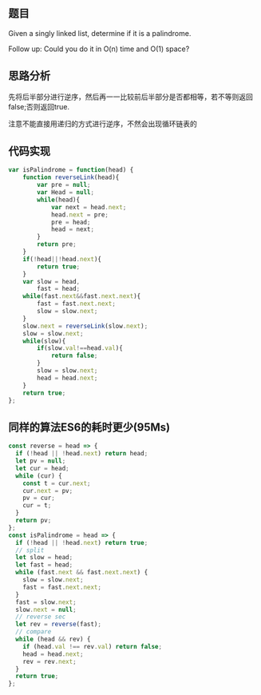 ## 题目
Given a singly linked list, determine if it is a palindrome.

Follow up:
Could you do it in O(n) time and O(1) space?

## 思路分析
先将后半部分进行逆序，然后再一一比较前后半部分是否都相等，若不等则返回false;否则返回true.

注意不能直接用递归的方式进行逆序，不然会出现循环链表的

## 代码实现
``` javascript
var isPalindrome = function(head) {
    function reverseLink(head){
        var pre = null;
        var Head = null;
        while(head){
            var next = head.next;
            head.next = pre;
            pre = head;
            head = next;
        }
        return pre;
    }
    if(!head||!head.next){
        return true;
    }
    var slow = head,
        fast = head;
    while(fast.next&&fast.next.next){
        fast = fast.next.next;
        slow = slow.next;
    }
    slow.next = reverseLink(slow.next);
    slow = slow.next;
    while(slow){
        if(slow.val!==head.val){
            return false;
        }
        slow = slow.next;
        head = head.next;
    }
    return true;
};
```
## 同样的算法ES6的耗时更少(95Ms)
``` javascript
const reverse = head => {
  if (!head || !head.next) return head;
  let pv = null;
  let cur = head;
  while (cur) {
    const t = cur.next;
    cur.next = pv;
    pv = cur;
    cur = t;
  }
  return pv;
};
const isPalindrome = head => {
  if (!head || !head.next) return true;
  // split
  let slow = head;
  let fast = head;
  while (fast.next && fast.next.next) {
    slow = slow.next;
    fast = fast.next.next;
  }
  fast = slow.next;
  slow.next = null;
  // reverse sec
  let rev = reverse(fast);
  // compare
  while (head && rev) {
    if (head.val !== rev.val) return false;
    head = head.next;
    rev = rev.next;
  }
  return true;
};
```
